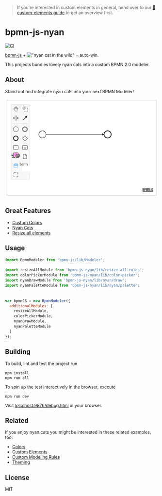 > If you're interested in custom elements in general, head over to our [:notebook: custom-elements guide](https://github.com/bpmn-io/bpmn-js-examples/tree/master/custom-elements) to get an overview first.


# bpmn-js-nyan

[![CI](https://github.com/bpmn-io/bpmn-js-nyan/workflows/CI/badge.svg)](https://github.com/bpmn-io/bpmn-js-nyan/actions?query=workflow%3ACI)

[bpmn-js](https://github.com/bpmn-io/bpmn-js) + !["nyan cat in the wild"](./docs/cat.gif) = auto-win.

This projects bundles lovely nyan cats into a custom BPMN 2.0 modeler.


## About

Stand out and integrate nyan cats into your next BPMN Modeler!

!["nyan cat in bpmn-js"](./docs/screencast.gif)


## Great Features

* [Custom Colors](./lib/color-picker)
* [Nyan Cats](./lib/nyan)
* [Resize all elements](./lib/resize-all-rules)


## Usage

```javascript
import BpmnModeler from 'bpmn-js/lib/Modeler';

import resizeAllModule from 'bpmn-js-nyan/lib/resize-all-rules';
import colorPickerModule from 'bpmn-js-nyan/lib/color-picker';
import nyanDrawModule from 'bpmn-js-nyan/lib/nyan/draw';
import nyanPaletteModule from 'bpmn-js-nyan/lib/nyan/palette';


var bpmnJS = new BpmnModeler({
  additionalModules: [
    resizeAllModule,
    colorPickerModule,
    nyanDrawModule,
    nyanPaletteModule
  ]
});
```


## Building

To build, lint and test the project run

```
npm install
npm run all
```

To spin up the test interactively in the browser, execute

```
npm run dev
```

Visit [localhost:9876/debug.html](http://localhost:9876/debug.html) in your browser.


## Related

If you enjoy nyan cats you might be interested in these related examples, too:

* [Colors](https://github.com/bpmn-io/bpmn-js-examples/tree/master/colors)
* [Custom Elements](https://github.com/bpmn-io/bpmn-js-examples/tree/master/custom-elements)
* [Custom Modeling Rules](https://github.com/bpmn-io/bpmn-js-examples/tree/master/custom-modeling-rules)
* [Theming](https://github.com/bpmn-io/bpmn-js-examples/tree/master/theming)


## License

MIT
